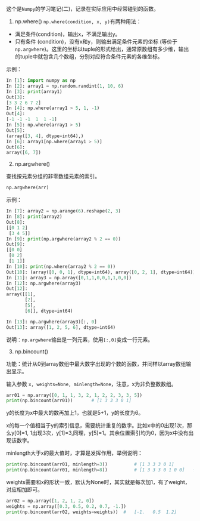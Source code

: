 这个是`Numpy`的学习笔记(二)，记录在实际应用中经常碰到的函数。

1. np.where()
`np.where(condition, x, y)`有两种用法：
- 满足条件(condition)，输出x，不满足输出y。
- 只有条件 (condition)，没有x和y，则输出满足条件元素的坐标 (等价于`np.argwhere`)。这里的坐标以tuple的形式给出，通常原数组有多少维，输出的tuple中就包含几个数组，分别对应符合条件元素的各维坐标。

示例：
```python
In [1]: import numpy as np
In [2]: array1 = np.random.randint(1, 10, 6)
In [3]: print(array1)
Out[3]: 
[3 3 2 6 7 2]
In [4]: np.where(array1 > 5, 1, -1)
Out[4]: 
[-1 -1 -1  1  1 -1]
In [5]: np.where(array1 > 5)
Out[5]: 
(array([3, 4], dtype=int64),)
In [6]: array1[np.where(array1 > 5)]
Out[6]: 
array([6, 7])
```

2. np.argwhere()

查找按元素分组的非零数组元素的索引。
```python
np.argwhere(arr)
```
示例：
```python
In [7]: array2 = np.arange(6).reshape(2, 3)
In [8]: print(array2)
Out[8]: 
[[0 1 2]
 [3 4 5]]
In [9]: print(np.argwhere(array2 % 2 == 0))
Out[9]: 
[[0 0]
 [0 2]
 [1 1]]
In [10]: print(np.where(array2 % 2 == 0))
Out[10]: (array([0, 0, 1], dtype=int64), array([0, 2, 1], dtype=int64))
In [11]: array3 = np.array([0,1,1,0,0,1,1,0,0])
In [12]: np.argwhere(array3)
Out[12]:
array([[1],
       [2],
       [5],
       [6]], dtype=int64)

In [13]: np.argwhere(array3)[:, 0]
Out[13]: array([1, 2, 5, 6], dtype=int64)
```
说明：`np.argwhere`输出是一列元素，使用`[:,0]`变成一行元素。

3. np.bincount()

功能：统计从0到array数组中最大数字出现的个数的函数，并同样以array数组输出显示。

输入参数 `x, weights=None, minlength=None`，注意，x为非负整数数组。
```python
arr01 = np.array([0, 1, 1, 3, 2, 1, 2, 2, 3, 3, 5])
print(np.bincount(arr01))       # [1 3 3 3 0 1]
```
y的长度为x中最大的数再加上1，也就是5+1，y的长度为6。

x的每一个值相当于y的索引信息，需要统计重复的数字。比如x中的0出现1次，那么y[0]=1, 1出现3次，y[1]=3,同理，y[5]=1。其余位置索引均为0，因为x中没有出现该数字。

minlength大于x的最大值时，才算是发挥作用，举例说明：
```python
print(np.bincount(arr01, minlength=3))          # [1 3 3 3 0 1]
print(np.bincount(arr01, minlength=8))          # [1 3 3 3 0 1 0 0]   长度为8多出2个0
```
weights需要和x的形状一致，默认为None时，其实就是每次加1，有了weight，对应相加即可。
```python
arr02 = np.array([1, 2, 1, 2, 0])
weights = np.array([0.3, 0.5, 0.2, 0.7, -1.])
print(np.bincount(arr02, weights=weights))  #   [-1.   0.5  1.2]
```




